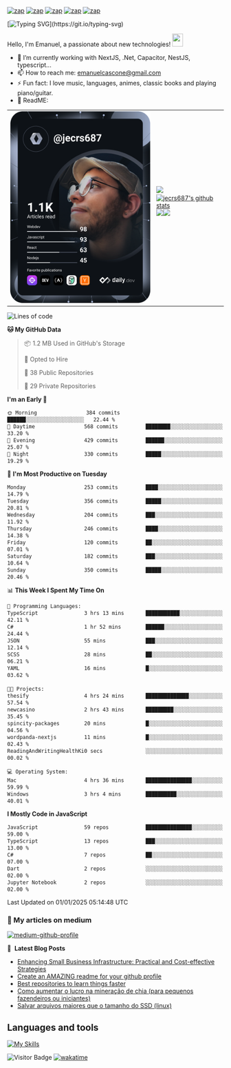 


[![zap](https://img.shields.io/badge/Telegram-2CA5E0?style=for-the-badge&logo=telegram&logoColor=white)](https://telegram.me/jecrs687)
[![zap](https://img.shields.io/badge/Messenger-00B2FF?style=for-the-badge&logo=messenger&logoColor=white)](https://www.messenger.com/t/jecrs687)
[![zap](https://img.shields.io/badge/Discord-7289DA?style=for-the-badge&logo=discord&logoColor=white)](https://discordapp.com/users/551785804888932354)
[![zap](https://img.shields.io/badge/Instagram-E4405F?style=for-the-badge&logo=instagram&logoColor=white)](https://www.instagram.com/jecrs687/)
[![zap]( https://img.shields.io/badge/LinkedIn-0077B5?style=for-the-badge&logo=linkedin&logoColor=white)](https://www.linkedin.com/in/jecrs687/)

[![Typing SVG](https://readme-typing-svg.herokuapp.com?lines=Hi%2C+I'm+happy+because+you+are+here!!!)](https://git.io/typing-svg)

Hello, I'm Emanuel, a passionate about new technologies! <a href="https://www.gautamkrishnar.com/"><img src="https://media.giphy.com/media/hvRJCLFzcasrR4ia7z/giphy.gif" width="25px" height="30px"></a>

- 🍃 I’m currently working with NextJS, .Net, Capacitor, NestJS, typescript...
- 📫 How to reach me: emanuelcascone@gmail.com
- ⚡ Fun fact: I love music, languages, animes, classic books and playing piano/guitar.
- 🫣 ReadME: 

<table cellspacing="0" cellpadding="0" style="width: fit-content; border:0; max-width: fit-content">
        <tr>
                <td>
                        <a href="https://app.daily.dev/jecrs687">
                                <img src="https://github.com/jecrs687/jecrs687/blob/main/devcard.svg"
                                        width="400" alt="Emanuel Cascone's Dev Card" />
                        </a>
                </td>
                <td>
                        <table style="width: fit-content; border:0;">
                                <tr>
                                        <a href="https://github.com/jecrs687">
                                                <img src="https://github-readme-stats.vercel.app/api/wakatime?username=jecrs687&langs_count=10&layout=compact&custom_title=Emanuel%20Cascone%20WakaTime&theme=dark&hide_border=true"
                                                        width="400">
                                        </a>
                                </tr>
                          <br/>
                                <tr>
                                        <a href="https://github.com/jecrs687">
                                               <img aling="center"
                                                        src="https://github-readme-stats.vercel.app/api?username=jecrs687&show_icons=true&include_all_commits=true&theme=dark&hide_border=true&count_private=true&ring_color=pink"
                                                        alt="jecrs687's github stats" width="400"/>
                                        </a> 
                                </tr>
                          <br/>
                                <tr> 
                                              <a href="https://github.com/jecrs687">
                                                                   <img src="https://github-readme-stats.vercel.app/api/top-langs/?username=jecrs687&layout=compact&theme=dark&hide_border=true&langs_count=6"
                                                                          width="190" /></a><a
                                                                  href="https://spotify-github-profile.vercel.app/api/view?uid=31tl7hwnjbfgpjinrrnzwnitba7e&redirect=true"><img aling="center"
                                                                          src="https://spotify-github-profile.vercel.app/api/view?uid=31tl7hwnjbfgpjinrrnzwnitba7e&cover_image=true&theme=novatorem&show_offline=true&background_color=000000&bar_color=53b14f&bar_color_cover=false"
                                                                          width="190" />
                                                          </a>       
                                </tr>
                        </table>
                </td>
        </tr>
</table>

<!--START_SECTION:waka-->
![Lines of code](https://img.shields.io/badge/From%20Hello%20World%20I%27ve%20Written-17.3%20million%20lines%20of%20code-blue)

**🐱 My GitHub Data** 

> 📦 1.2 MB Used in GitHub's Storage 
 > 
> 💼 Opted to Hire
 > 
> 📜 38 Public Repositories 
 > 
> 🔑 29 Private Repositories 
 > 
**I'm an Early 🐤** 

```text
🌞 Morning                384 commits         ██████░░░░░░░░░░░░░░░░░░░   22.44 % 
🌆 Daytime                568 commits         ████████░░░░░░░░░░░░░░░░░   33.20 % 
🌃 Evening                429 commits         ██████░░░░░░░░░░░░░░░░░░░   25.07 % 
🌙 Night                  330 commits         █████░░░░░░░░░░░░░░░░░░░░   19.29 % 
```
📅 **I'm Most Productive on Tuesday** 

```text
Monday                   253 commits         ████░░░░░░░░░░░░░░░░░░░░░   14.79 % 
Tuesday                  356 commits         █████░░░░░░░░░░░░░░░░░░░░   20.81 % 
Wednesday                204 commits         ███░░░░░░░░░░░░░░░░░░░░░░   11.92 % 
Thursday                 246 commits         ████░░░░░░░░░░░░░░░░░░░░░   14.38 % 
Friday                   120 commits         ██░░░░░░░░░░░░░░░░░░░░░░░   07.01 % 
Saturday                 182 commits         ███░░░░░░░░░░░░░░░░░░░░░░   10.64 % 
Sunday                   350 commits         █████░░░░░░░░░░░░░░░░░░░░   20.46 % 
```


📊 **This Week I Spent My Time On** 

```text
💬 Programming Languages: 
TypeScript               3 hrs 13 mins       ███████████░░░░░░░░░░░░░░   42.11 % 
C#                       1 hr 52 mins        ██████░░░░░░░░░░░░░░░░░░░   24.44 % 
JSON                     55 mins             ███░░░░░░░░░░░░░░░░░░░░░░   12.14 % 
SCSS                     28 mins             ██░░░░░░░░░░░░░░░░░░░░░░░   06.21 % 
YAML                     16 mins             █░░░░░░░░░░░░░░░░░░░░░░░░   03.62 % 

🐱‍💻 Projects: 
thesify                  4 hrs 24 mins       ██████████████░░░░░░░░░░░   57.54 % 
newcasino                2 hrs 43 mins       █████████░░░░░░░░░░░░░░░░   35.45 % 
spincity-packages        20 mins             █░░░░░░░░░░░░░░░░░░░░░░░░   04.56 % 
wordpanda-nextjs         11 mins             █░░░░░░░░░░░░░░░░░░░░░░░░   02.43 % 
ReadingAndWritingHealthKi0 secs              ░░░░░░░░░░░░░░░░░░░░░░░░░   00.02 % 

💻 Operating System: 
Mac                      4 hrs 36 mins       ███████████████░░░░░░░░░░   59.99 % 
Windows                  3 hrs 4 mins        ██████████░░░░░░░░░░░░░░░   40.01 % 
```

**I Mostly Code in JavaScript** 

```text
JavaScript               59 repos            ███████████████░░░░░░░░░░   59.00 % 
TypeScript               13 repos            ███░░░░░░░░░░░░░░░░░░░░░░   13.00 % 
C#                       7 repos             ██░░░░░░░░░░░░░░░░░░░░░░░   07.00 % 
Dart                     2 repos             ░░░░░░░░░░░░░░░░░░░░░░░░░   02.00 % 
Jupyter Notebook         2 repos             ░░░░░░░░░░░░░░░░░░░░░░░░░   02.00 % 
```




 Last Updated on 01/01/2025 05:14:48 UTC
<!--END_SECTION:waka-->

### 📖 My articles on medium

  [![medium-github-profile](https://github-readme-medium-recent-article.vercel.app/medium/@jecrs687/0)](https://github-readme-medium-recent-article.vercel.app/medium/@jecrs687/0)

📕 &nbsp;**Latest Blog Posts**

<!-- BLOG-POST-LIST:START -->
- [Enhancing Small Business Infrastructure: Practical and Cost-effective Strategies](https://dev.to/jecrs687/enhancing-small-business-infrastructure-practical-and-cost-effective-strategies-477l)
- [Create an AMAZING readme for your github profile](https://dev.to/jecrs687/create-a-amazing-readme-for-your-github-profile-3jj0)
- [Best repositories to learn things faster](https://dev.to/jecrs687/best-repositories-to-learn-something-different-487c)
- [Como aumentar o lucro na mineração de chia &lpar;para pequenos fazendeiros ou iniciantes&rpar;](https://dev.to/jecrs687/como-aumentar-o-lucro-com-a-chia-para-pequenos-fazendeiros-ou-iniciantes-1o2b)
- [Salvar arquivos maiores que o tamanho do SSD &lpar;linux&rpar;](https://dev.to/jecrs687/criar-plots-em-ssds-com-menos-de-249g-livres-linux-2o0e)
<!-- BLOG-POST-LIST:END -->

## Languages and tools

  [![My Skills](https://skillicons.dev/icons?i=nodejs,javascript,typescript,c,python,vscode,linux,docker,mysql,mongodb,redis,heroku,html,css,scss,aws,react,nestjs,nextjs,graphql,express,firebase,github,wordpress,discord)](https://skillicons.dev)
  
![Visitor Badge](https://visitor-badge.laobi.icu/badge?page_id=jecrs687.jecrs687)
[![wakatime](https://wakatime.com/badge/user/777fc214-6eb8-4627-8c93-467c3ac7e028.svg)](https://wakatime.com/@777fc214-6eb8-4627-8c93-467c3ac7e028)
